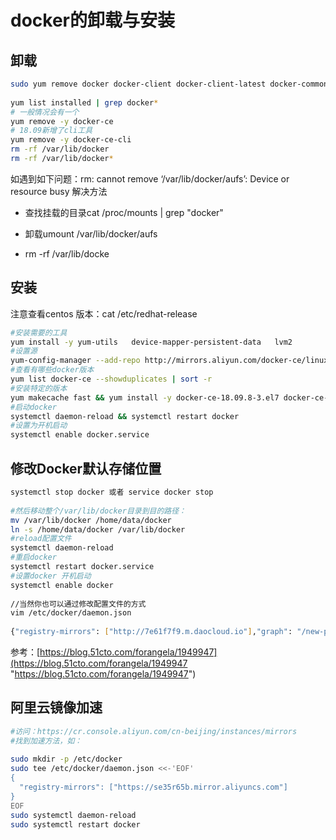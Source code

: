 # docker的卸载与安装

## 卸载

```bash
sudo yum remove docker docker-client docker-client-latest docker-common docker-latest docker-latest-logrotate docker-logrotate docker-selinux docker-engine-selinux docker-engine
 
yum list installed | grep docker*
# 一般情况会有一个
yum remove -y docker-ce
# 18.09新增了cli工具
yum remove -y docker-ce-cli
rm -rf /var/lib/docker
rm -rf /var/lib/docker*
```

如遇到如下问题：rm: cannot remove ‘/var/lib/docker/aufs’: Device or resource busy
解决方法

*   查找挂载的目录cat /proc/mounts | grep "docker"

*   卸载umount /var/lib/docker/aufs

*   rm -rf /var/lib/docke

## 安装

注意查看centos 版本：cat /etc/redhat-release

```bash
#安装需要的工具
yum install -y yum-utils   device-mapper-persistent-data   lvm2
#设置源
yum-config-manager --add-repo http://mirrors.aliyun.com/docker-ce/linux/centos/docker-ce.repo
#查看有哪些docker版本
yum list docker-ce --showduplicates | sort -r
#安装特定的版本
yum makecache fast && yum install -y docker-ce-18.09.8-3.el7 docker-ce-cli-18.09.8-3.el7 containerd.io-1.2.0-3.el7
#启动docker
systemctl daemon-reload && systemctl restart docker
#设置为开机启动
systemctl enable docker.service
```

## 修改Docker默认存储位置

```bash
systemctl stop docker 或者 service docker stop
 
#然后移动整个/var/lib/docker目录到目的路径：
mv /var/lib/docker /home/data/docker
ln -s /home/data/docker /var/lib/docker
#reload配置文件
systemctl daemon-reload
#重启docker
systemctl restart docker.service
#设置docker 开机启动
systemctl enable docker
 
//当然你也可以通过修改配置文件的方式
vim /etc/docker/daemon.json
 
{"registry-mirrors": ["http://7e61f7f9.m.daocloud.io"],"graph": "/new-path/docker"}
```

参考：[https://blog.51cto.com/forangela/1949947](https://blog.51cto.com/forangela/1949947 "https://blog.51cto.com/forangela/1949947")

## 阿里云镜像加速

```bash
#访问：https://cr.console.aliyun.com/cn-beijing/instances/mirrors
#找到加速方法，如：
 
sudo mkdir -p /etc/docker
sudo tee /etc/docker/daemon.json <<-'EOF'
{
  "registry-mirrors": ["https://se35r65b.mirror.aliyuncs.com"]
}
EOF
sudo systemctl daemon-reload
sudo systemctl restart docker
```
